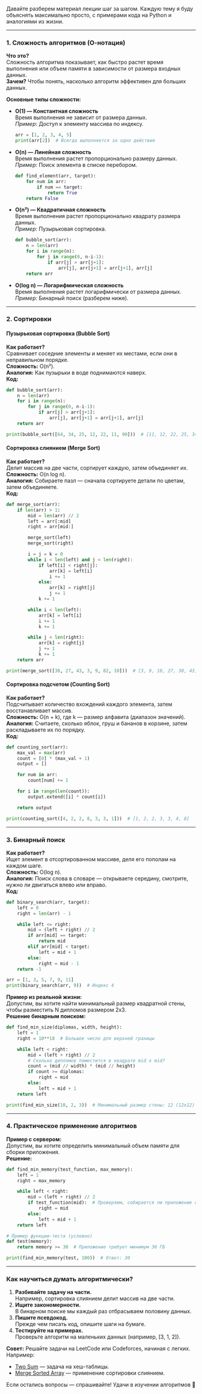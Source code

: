 Давайте разберем материал лекции шаг за шагом. Каждую тему я буду объяснять максимально просто, с примерами кода на Python и аналогиями из жизни.

---

### 1. **Сложность алгоритмов (О-нотация)**
**Что это?**  
Сложность алгоритма показывает, как быстро растет время выполнения или объем памяти в зависимости от размера входных данных.  
**Зачем?** Чтобы понять, насколько алгоритм эффективен для больших данных.

**Основные типы сложности:**
- **O(1) — Константная сложность**  
  Время выполнения не зависит от размера данных.  
  *Пример:* Доступ к элементу массива по индексу.
  ```python
  arr = [1, 2, 3, 4, 5]
  print(arr[2])  # Всегда выполняется за одно действие
  ```

- **O(n) — Линейная сложность**  
  Время выполнения растет пропорционально размеру данных.  
  *Пример:* Поиск элемента в списке перебором.
  ```python
  def find_element(arr, target):
      for num in arr:
          if num == target:
              return True
      return False
  ```

- **O(n²) — Квадратичная сложность**  
  Время выполнения растет пропорционально квадрату размера данных.  
  *Пример:* Пузырьковая сортировка.
  ```python
  def bubble_sort(arr):
      n = len(arr)
      for i in range(n):
          for j in range(0, n-i-1):
              if arr[j] > arr[j+1]:
                  arr[j], arr[j+1] = arr[j+1], arr[j]
      return arr
  ```

- **O(log n) — Логарифмическая сложность**  
  Время выполнения растет логарифмически от размера данных.  
  *Пример:* Бинарный поиск (разберем ниже).

---

### 2. **Сортировки**
#### **Пузырьковая сортировка (Bubble Sort)**
**Как работает?**  
Сравнивает соседние элементы и меняет их местами, если они в неправильном порядке.  
**Сложность:** O(n²).  
**Аналогия:** Как пузырьки в воде поднимаются наверх.  
**Код:**
```python
def bubble_sort(arr):
    n = len(arr)
    for i in range(n):
        for j in range(0, n-i-1):
            if arr[j] > arr[j+1]:
                arr[j], arr[j+1] = arr[j+1], arr[j]
    return arr

print(bubble_sort([64, 34, 25, 12, 22, 11, 90]))  # [11, 12, 22, 25, 34, 64, 90]
```

#### **Сортировка слиянием (Merge Sort)**
**Как работает?**  
Делит массив на две части, сортирует каждую, затем объединяет их.  
**Сложность:** O(n log n).  
**Аналогия:** Собираете пазл — сначала сортируете детали по цветам, затем объединяете.  
**Код:**
```python
def merge_sort(arr):
    if len(arr) > 1:
        mid = len(arr) // 2
        left = arr[:mid]
        right = arr[mid:]

        merge_sort(left)
        merge_sort(right)

        i = j = k = 0
        while i < len(left) and j < len(right):
            if left[i] < right[j]:
                arr[k] = left[i]
                i += 1
            else:
                arr[k] = right[j]
                j += 1
            k += 1

        while i < len(left):
            arr[k] = left[i]
            i += 1
            k += 1

        while j < len(right):
            arr[k] = right[j]
            j += 1
            k += 1
    return arr

print(merge_sort([38, 27, 43, 3, 9, 82, 10]))  # [3, 9, 10, 27, 38, 43, 82]
```

#### **Сортировка подсчетом (Counting Sort)**
**Как работает?**  
Подсчитывает количество вхождений каждого элемента, затем восстанавливает массив.  
**Сложность:** O(n + k), где k — размер алфавита (диапазон значений).  
**Аналогия:** Считаете, сколько яблок, груш и бананов в корзине, затем раскладываете их по порядку.  
**Код:**
```python
def counting_sort(arr):
    max_val = max(arr)
    count = [0] * (max_val + 1)
    output = []

    for num in arr:
        count[num] += 1

    for i in range(len(count)):
        output.extend([i] * count[i])

    return output

print(counting_sort([4, 2, 2, 8, 3, 3, 1]))  # [1, 2, 2, 3, 3, 4, 8]
```

---

### 3. **Бинарный поиск**
**Как работает?**  
Ищет элемент в отсортированном массиве, деля его пополам на каждом шаге.  
**Сложность:** O(log n).  
**Аналогия:** Поиск слова в словаре — открываете середину, смотрите, нужно ли двигаться влево или вправо.  
**Код:**
```python
def binary_search(arr, target):
    left = 0
    right = len(arr) - 1

    while left <= right:
        mid = (left + right) // 2
        if arr[mid] == target:
            return mid
        elif arr[mid] < target:
            left = mid + 1
        else:
            right = mid - 1
    return -1

arr = [1, 3, 5, 7, 9, 11]
print(binary_search(arr, 9))  # Индекс 4
```

**Пример из реальной жизни:**  
Допустим, вы хотите найти минимальный размер квадратной стены, чтобы разместить N дипломов размером 2x3.  
**Решение бинарным поиском:**
```python
def find_min_size(diplomas, width, height):
    left = 1
    right = 10**18  # Большое число для верхней границы

    while left < right:
        mid = (left + right) // 2
        # Сколько дипломов поместится в квадрате mid x mid?
        count = (mid // width) * (mid // height)
        if count >= diplomas:
            right = mid
        else:
            left = mid + 1
    return left

print(find_min_size(10, 2, 3))  # Минимальный размер стены: 12 (12x12)
```

---

### 4. **Практическое применение алгоритмов**
**Пример с сервером:**  
Допустим, вы хотите определить минимальный объем памяти для сборки приложения.  
**Решение:**
```python
def find_min_memory(test_function, max_memory):
    left = 1
    right = max_memory

    while left < right:
        mid = (left + right) // 2
        if test_function(mid):  # Проверяем, собирается ли приложение с mid памяти
            right = mid
        else:
            left = mid + 1
    return left

# Пример функции-теста (условно)
def test(memory):
    return memory >= 30  # Приложение требует минимум 30 ГБ

print(find_min_memory(test, 100))  # Ответ: 30
```

---

### Как научиться думать алгоритмически?
1. **Разбивайте задачу на части.**  
   Например, сортировка слиянием делит массив на две части.
2. **Ищите закономерности.**  
   В бинарном поиске мы каждый раз отбрасываем половину данных.
3. **Пишите псевдокод.**  
   Прежде чем писать код, опишите шаги на бумаге.
4. **Тестируйте на примерах.**  
   Проверьте алгоритм на маленьких данных (например, [3, 1, 2]).

**Совет:** Решайте задачи на LeetCode или Codeforces, начиная с легких. Например:
- [Two Sum](https://leetcode.com/problems/two-sum/) — задача на хеш-таблицы.
- [Merge Sorted Array](https://leetcode.com/problems/merge-sorted-array/) — применение сортировки слиянием.

Если остались вопросы — спрашивайте! Удачи в изучении алгоритмов 🚀

